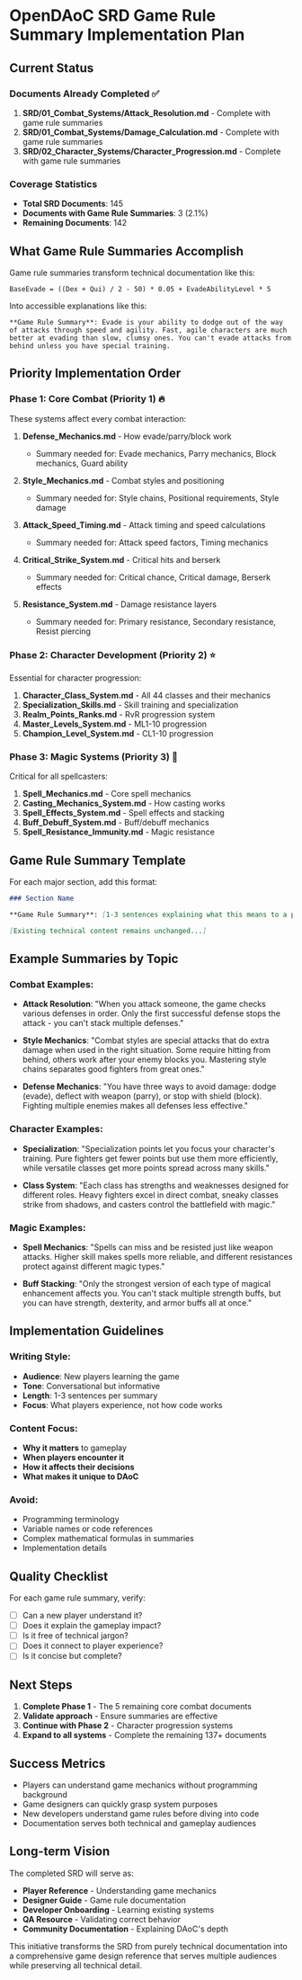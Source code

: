 # OpenDAoC SRD Game Rule Summary Implementation Plan

## Current Status

### Documents Already Completed ✅
1. **SRD/01_Combat_Systems/Attack_Resolution.md** - Complete with game rule summaries
2. **SRD/01_Combat_Systems/Damage_Calculation.md** - Complete with game rule summaries  
3. **SRD/02_Character_Systems/Character_Progression.md** - Complete with game rule summaries

### Coverage Statistics
- **Total SRD Documents**: 145
- **Documents with Game Rule Summaries**: 3 (2.1%)
- **Remaining Documents**: 142

## What Game Rule Summaries Accomplish

Game rule summaries transform technical documentation like this:
```
BaseEvade = ((Dex + Qui) / 2 - 50) * 0.05 + EvadeAbilityLevel * 5
```

Into accessible explanations like this:
```
**Game Rule Summary**: Evade is your ability to dodge out of the way of attacks through speed and agility. Fast, agile characters are much better at evading than slow, clumsy ones. You can't evade attacks from behind unless you have special training.
```

## Priority Implementation Order

### Phase 1: Core Combat (Priority 1) 🔥
These systems affect every combat interaction:

1. **Defense_Mechanics.md** - How evade/parry/block work
   - Summary needed for: Evade mechanics, Parry mechanics, Block mechanics, Guard ability
   
2. **Style_Mechanics.md** - Combat styles and positioning
   - Summary needed for: Style chains, Positional requirements, Style damage
   
3. **Attack_Speed_Timing.md** - Attack timing and speed calculations
   - Summary needed for: Attack speed factors, Timing mechanics
   
4. **Critical_Strike_System.md** - Critical hits and berserk
   - Summary needed for: Critical chance, Critical damage, Berserk effects
   
5. **Resistance_System.md** - Damage resistance layers
   - Summary needed for: Primary resistance, Secondary resistance, Resist piercing

### Phase 2: Character Development (Priority 2) ⭐
Essential for character progression:

1. **Character_Class_System.md** - All 44 classes and their mechanics
2. **Specialization_Skills.md** - Skill training and specialization
3. **Realm_Points_Ranks.md** - RvR progression system
4. **Master_Levels_System.md** - ML1-10 progression
5. **Champion_Level_System.md** - CL1-10 progression

### Phase 3: Magic Systems (Priority 3) 🔮
Critical for all spellcasters:

1. **Spell_Mechanics.md** - Core spell mechanics
2. **Casting_Mechanics_System.md** - How casting works
3. **Spell_Effects_System.md** - Spell effects and stacking
4. **Buff_Debuff_System.md** - Buff/debuff mechanics
5. **Spell_Resistance_Immunity.md** - Magic resistance

## Game Rule Summary Template

For each major section, add this format:

```markdown
### Section Name

**Game Rule Summary**: [1-3 sentences explaining what this means to a player in simple terms. Focus on the practical impact and why it matters for gameplay. Avoid technical jargon.]

[Existing technical content remains unchanged...]
```

## Example Summaries by Topic

### Combat Examples:
- **Attack Resolution**: "When you attack someone, the game checks various defenses in order. Only the first successful defense stops the attack - you can't stack multiple defenses."

- **Style Mechanics**: "Combat styles are special attacks that do extra damage when used in the right situation. Some require hitting from behind, others work after your enemy blocks you. Mastering style chains separates good fighters from great ones."

- **Defense Mechanics**: "You have three ways to avoid damage: dodge (evade), deflect with weapon (parry), or stop with shield (block). Fighting multiple enemies makes all defenses less effective."

### Character Examples:
- **Specialization**: "Specialization points let you focus your character's training. Pure fighters get fewer points but use them more efficiently, while versatile classes get more points spread across many skills."

- **Class System**: "Each class has strengths and weaknesses designed for different roles. Heavy fighters excel in direct combat, sneaky classes strike from shadows, and casters control the battlefield with magic."

### Magic Examples:
- **Spell Mechanics**: "Spells can miss and be resisted just like weapon attacks. Higher skill makes spells more reliable, and different resistances protect against different magic types."

- **Buff Stacking**: "Only the strongest version of each type of magical enhancement affects you. You can't stack multiple strength buffs, but you can have strength, dexterity, and armor buffs all at once."

## Implementation Guidelines

### Writing Style:
- **Audience**: New players learning the game
- **Tone**: Conversational but informative
- **Length**: 1-3 sentences per summary
- **Focus**: What players experience, not how code works

### Content Focus:
- **Why it matters** to gameplay
- **When players encounter it**
- **How it affects their decisions**
- **What makes it unique to DAoC**

### Avoid:
- Programming terminology
- Variable names or code references
- Complex mathematical formulas in summaries
- Implementation details

## Quality Checklist

For each game rule summary, verify:
- [ ] Can a new player understand it?
- [ ] Does it explain the gameplay impact?
- [ ] Is it free of technical jargon?
- [ ] Does it connect to player experience?
- [ ] Is it concise but complete?

## Next Steps

1. **Complete Phase 1** - The 5 remaining core combat documents
2. **Validate approach** - Ensure summaries are effective
3. **Continue with Phase 2** - Character progression systems
4. **Expand to all systems** - Complete the remaining 137+ documents

## Success Metrics

- Players can understand game mechanics without programming background
- Game designers can quickly grasp system purposes  
- New developers understand game rules before diving into code
- Documentation serves both technical and gameplay audiences

## Long-term Vision

The completed SRD will serve as:
- **Player Reference** - Understanding game mechanics
- **Designer Guide** - Game rule documentation
- **Developer Onboarding** - Learning existing systems
- **QA Resource** - Validating correct behavior
- **Community Documentation** - Explaining DAoC's depth

This initiative transforms the SRD from purely technical documentation into a comprehensive game design reference that serves multiple audiences while preserving all technical detail. 